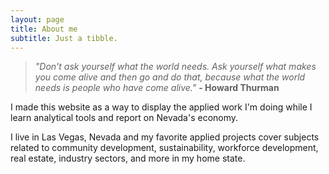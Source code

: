 ```yaml
---
layout: page
title: About me
subtitle: Just a tibble.
---
```


>_"Don't ask yourself what the world needs. Ask yourself what makes you come alive and then go and do that, because what the world needs is people who have come alive."_    **- Howard Thurman**

I made this website as a way to display the applied work I'm doing while I learn analytical tools and report on Nevada's economy.

I live in Las Vegas, Nevada and my favorite applied projects cover subjects related to community development, sustainability, workforce development, real estate, industry sectors, and more in my home state.
